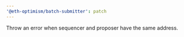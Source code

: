 ```yaml
---
'@eth-optimism/batch-submitter': patch
---
```


Throw an error when sequencer and proposer have the same address.
